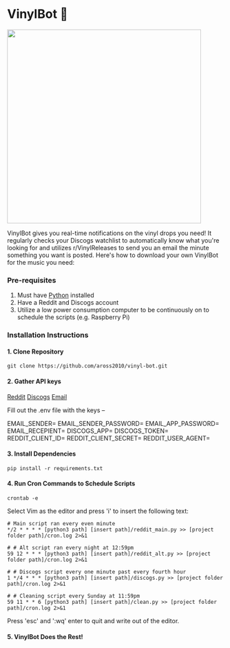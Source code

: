 # VinylBot 🤖

<img src="https://github.com/aross2010/vinyl-bot/assets/121838301/ed9e7014-6605-4d74-9f90-49b72137d73b" height="450"/>

VinylBot gives you real-time notifications on the vinyl drops you need! It regularly checks your Discogs watchlist to automatically know what you're looking for and utilizes r/VinylReleases to send you an email the minute something you want is posted. Here's how to download your own VinylBot for the music you need:

### Pre-requisites

1. Must have [Python](https://www.python.org/downloads/) installed
2. Have a Reddit and Discogs account
3. Utilize a low power consumption computer to be continuously on to schedule the scripts (e.g. Raspberry Pi)

### Installation Instructions

#### 1. Clone Repository

```
git clone https://github.com/aross2010/vinyl-bot.git
```
#### 2. Gather API keys

[Reddit](https://www.reddit.com/wiki/api/)
[Discogs](https://www.discogs.com/settings/developers)
[Email](https://mailmeteor.com/blog/gmail-smtp-settings)

Fill out the .env file with the keys –

EMAIL_SENDER=
EMAIL_SENDER_PASSWORD=
EMAIL_APP_PASSWORD=
EMAIL_RECEPIENT=
DISCOGS_APP=
DISCOGS_TOKEN=
REDDIT_CLIENT_ID=
REDDIT_CLIENT_SECRET=
REDDIT_USER_AGENT=

#### 3. Install Dependencies

```
pip install -r requirements.txt
```

#### 4. Run Cron Commands to Schedule Scripts

```
crontab -e
```
Select Vim as the editor and press 'i' to insert the following text:

````
# Main script ran every even minute
*/2 * * * * [python3 path] [insert path]/reddit_main.py >> [project folder path]/cron.log 2>&1

# # Alt script ran every night at 12:59pm
59 12 * * * [python3 path] [insert path]/reddit_alt.py >> [project folder path]/cron.log 2>&1

# # Discogs script every one minute past every fourth hour
1 */4 * * * [python3 path] [insert path]/discogs.py >> [project folder path]/cron.log 2>&1    

# # Cleaning script every Sunday at 11:59pm
59 11 * * 6 [python3 path] [insert path]/clean.py >> [project folder path]/cron.log 2>&1
````
Press 'esc' and ':wq' enter to quit and write out of the editor.

#### 5. VinylBot Does the Rest!

